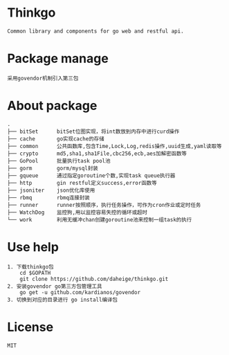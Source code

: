 # Thinkgo
    Common library and components for go web and restful api.
# Package manage
    采用govendor机制引入第三包
# About package
    .
    ├── bitSet      bitSet位图实现，将int数放到内存中进行curd操作
    ├── cache       go实现cache的存储
    ├── common      公共函数库,包含Time,Lock,Log,redis操作,uuid生成,yaml读取等
    ├── crypto      md5,sha1,sha1File,cbc256,ecb,aes加解密函数等
    ├── GoPool      批量执行task pool池
    ├── gorm        gorm/mysql封装
    ├── gqueue      通过指定goroutine个数,实现task queue执行器
    ├── http        gin restful定义success,error函数等
    ├── jsoniter    json优化库使用     
    ├── rbmq        rbmq连接封装
    ├── runner      runner按照顺序，执行任务操作，可作为cron作业或定时任务  
    ├── WatchDog    监控狗,用以监控容易失控的循环或超时
    └── work        利用无缓冲chan创建goroutine池来控制一组task的执行
# Use help
    1. 下载thinkgo包
        cd $GOPATH
        git clone https://github.com/daheige/thinkgo.git
    2. 安装govendor go第三方包管理工具
        go get -u github.com/kardianos/govendor
    3. 切换到对应的目录进行 go install编译包
# License
    MIT
